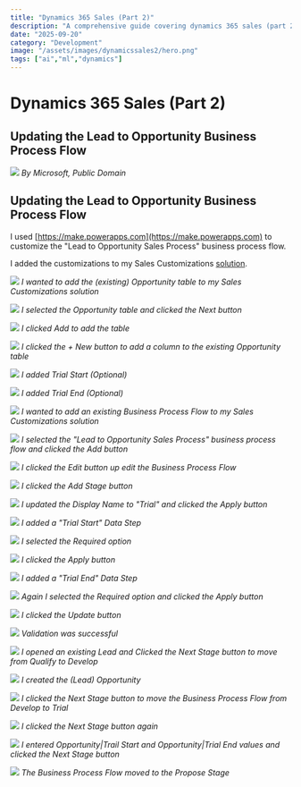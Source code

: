 ```yaml
---
title: "Dynamics 365 Sales (Part 2)"
description: "A comprehensive guide covering dynamics 365 sales (part 2)"
date: "2025-09-20"
category: "Development"
image: "/assets/images/dynamicssales2/hero.png"
tags: ["ai","ml","dynamics"]
---
```


# Dynamics 365 Sales (Part 2)

## Updating the Lead to Opportunity Business Process Flow

![](/assets/images/dynamicssales2/dynamics365-color.svg)
*By Microsoft, Public Domain*


## Updating the Lead to Opportunity Business Process Flow

I used [https://make.powerapps.com](https://make.powerapps.com) to customize the "Lead to Opportunity Sales Process" business process flow.

I added the customizations to my Sales Customizations [solution](modelDriven1.html).

![](/assets/images/dynamicssales2/screenshot-2023-10-21-at-3.45.17-pm-2136x1106.png)
*I wanted to add the (existing) Opportunity table to my Sales Customizations solution*

![](/assets/images/dynamicssales2/screenshot-2023-10-21-at-3.46.26-pm-2136x1248.png)
*I selected the Opportunity table and clicked the Next button*

![](/assets/images/dynamicssales2/screenshot-2023-10-21-at-3.46.59-pm-2136x1153.png)
*I clicked Add to add the table*

![](/assets/images/dynamicssales2/screenshot-2023-10-21-at-3.48.20-pm-2136x442.png)
*I clicked the + New button to add a column to the existing Opportunity table*

![](/assets/images/dynamicssales2/screenshot-2023-10-21-at-3.49.08-pm-2136x1154.png)
*I added Trial Start (Optional)*

![](/assets/images/dynamicssales2/screenshot-2023-10-21-at-3.50.06-pm-2136x1148.png)
*I added Trial End (Optional)*

![](/assets/images/dynamicssales2/screenshot-2023-10-21-at-3.50.54-pm-2136x1109.png)
*I wanted to add an existing Business Process Flow to my Sales Customizations solution*

![](/assets/images/dynamicssales2/screenshot-2023-10-21-at-3.51.19-pm-2136x1153.png)
*I selected the "Lead to Opportunity Sales Process" business process flow and clicked the Add button*

![](/assets/images/dynamicssales2/screenshot-2023-10-21-at-3.51.44-pm-2136x990.png)
*I clicked the Edit button up edit the Business Process Flow*

![](/assets/images/dynamicssales2/screenshot-2023-10-21-at-3.52.40-pm-2136x1111.png)
*I clicked the Add Stage button*

![](/assets/images/dynamicssales2/screenshot-2023-10-21-at-3.53.55-pm-2136x1112.png)
*I updated the Display Name to "Trial" and clicked the Apply button*

![](/assets/images/dynamicssales2/screenshot-2023-10-21-at-3.54.47-pm-2136x1224.png)
*I added a "Trial Start" Data Step*

![](/assets/images/dynamicssales2/screenshot-2023-10-21-at-3.55.32-pm-2136x1228.png)
*I selected the Required option*

![](/assets/images/dynamicssales2/screenshot-2023-10-21-at-3.56.09-pm-2136x1225.png)
*I clicked the Apply button*

![](/assets/images/dynamicssales2/screenshot-2023-10-21-at-3.56.38-pm-2136x1225.png)
*I added a "Trial End" Data Step*

![](/assets/images/dynamicssales2/screenshot-2023-10-21-at-3.56.57-pm-2136x1225.png)
*Again I selected the Required option and clicked the Apply button*

![](/assets/images/dynamicssales2/screenshot-2023-10-21-at-3.57.19-pm-2136x537.png)
*I clicked the Update button*

![](/assets/images/dynamicssales2/screenshot-2023-10-21-at-3.57.29-pm-2136x752.png)
*Validation was successful*

![](/assets/images/dynamicssales2/screenshot-2023-10-21-at-4.28.51-pm-2136x1107.png)
*I opened an existing Lead and Clicked the Next Stage button to move from Qualify to Develop*

![](/assets/images/dynamicssales2/screenshot-2023-10-21-at-4.29.10-pm-2136x1109.png)
*I created the (Lead) Opportunity*

![](/assets/images/dynamicssales2/screenshot-2023-10-21-at-4.29.36-pm-2136x1113.png)
*I clicked the Next Stage button to move the Business Process Flow from Develop to Trial*

![](/assets/images/dynamicssales2/screenshot-2023-10-21-at-4.29.55-pm-2136x1107.png)
*I clicked the Next Stage button again*

![](/assets/images/dynamicssales2/screenshot-2023-10-21-at-4.30.43-pm-2136x1109.png)
*I entered Opportunity|Trail Start and Opportunity|Trial End values and clicked the Next Stage button*

![](/assets/images/dynamicssales2/screenshot-2023-10-21-at-4.32.13-pm-2136x962.png)
*The Business Process Flow moved to the Propose Stage*
